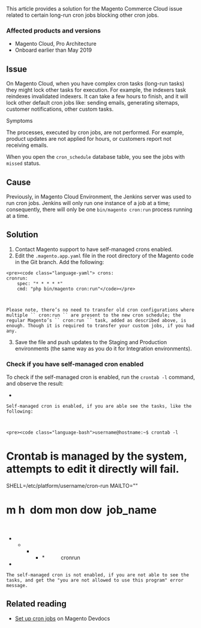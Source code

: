 This article provides a solution for the Magento Commerce Cloud issue related to certain long-run cron jobs blocking other cron jobs.

### Affected products and versions

*   Magento Cloud, Pro Architecture
*   Onboard&nbsp;earlier than May 2019

<h2 id="Crontaskslocktasksfromdifferentgroups-Issueoverview">Issue</h2>

On Magento Cloud, when you have complex cron tasks (long-run tasks) they might lock other tasks for execution. For example, the indexers task reindexes invalidated indexers. It can take a few hours to finish, and it will lock other default cron jobs like: sending emails, generating sitemaps, customer notifications, other custom tasks.

<span class="wysiwyg-underline">Symptoms</span>

The processes, executed by cron jobs, are not performed. For example, product updates are not applied for hours, or customers report not receiving emails.

When you open the `` cron_schedule `` database table, you see the jobs with `` missed `` status.

<h2 id="Crontaskslocktasksfromdifferentgroups-Cause">Cause</h2>

Previously, in Magento Cloud Environment, the Jenkins server was used to run cron jobs. Jenkins will only run one instance of a job at a time; consequently, there will only be one `` bin/magento cron:run `` process running at a time.

## Solution

1.   Contact Magento support to&nbsp;have self-managed crons enabled.
2.   Edit the `` .magento.app.yaml ``&nbsp;file in the root directory of the Magento code in the Git branch. Add the following:
    
    <pre><code class="language-yaml"> crons:
    cronrun:
        spec: "* * * * *"
        cmd: "php bin/magento cron:run"</code></pre>
    
    
    
    Please note, there’s no need to transfer old cron configurations where multiple `` cron:run `` are present to the new cron schedule; the regular Magento’s `` cron:run `` task, added as described above, is enough. Though it is required to transfer your custom jobs, if you had any.
    
    
3.   Save the file and push updates to the Staging and Production environments (the same way as you do it for Integration environments).

### Check if you have self-managed cron enabled

To check if the self-managed cron is enabled, run the `` crontab -l `` command, and observe the result:

*   
    
    Self-managed cron is enabled, if you are able see the tasks, like the following:
    
    
    
    <pre><code class="language-bash">username@hostname:~$ crontab -l
# Crontab is managed by the system, attempts to edit it directly will fail.
SHELL=/etc/platform/username/cron-run
MAILTO=""
&nbsp;&nbsp;
# m h&nbsp; dom mon dow&nbsp; job_name
&nbsp;&nbsp;
* * * * *&nbsp;&nbsp;&nbsp;&nbsp;&nbsp;&nbsp;&nbsp;&nbsp;&nbsp;&nbsp; cronrun
</code></pre>
    
    
*   
    
    The self-managed cron is not enabled, if you are not able to see the tasks, and get the "you are not allowed to use this program" error message.
    
    

## Related reading

*   <a href="https://devdocs.magento.com/guides/v2.3/cloud/configure/setup-cron-jobs.html" target="_self">Set up cron jobs</a> on Magento Devdocs